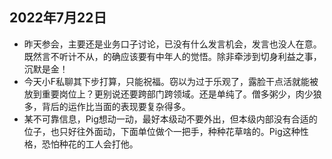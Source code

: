 ## 2022年7月22日
* 昨天参会，主要还是业务口子讨论，已没有什么发言机会，发言也没人在意。既然言不听计不从，的确应该要有中年人的觉悟。除非牵涉到切身利益之事，沉默是金！
* 今天小F私聊其下步打算，只能祝福。窃以为过于乐观了，露脸干点活就能被放到重要岗位上？更别说还要跨部门跨领域。还是单纯了。僧多粥少，肉少狼多，背后的运作比当面的表现要复杂得多。
* 某不可靠信息，Pig想动一动，最好本级动不要外出，但本级内部没有合适的位子，也只好往外面动，下面单位做个一把手，种种花草啥的。Pig这种性格，恐怕种花的工人会打他。